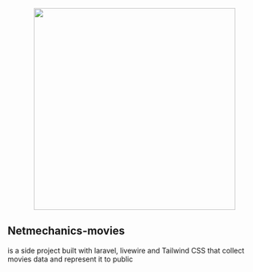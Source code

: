 <p align="center"><img src="https://movies.netmechanics.net/img/header-logo.png" width="400"></p>

##  Netmechanics-movies

is a side project built with laravel, livewire and Tailwind CSS
that collect movies data and represent it to public 
